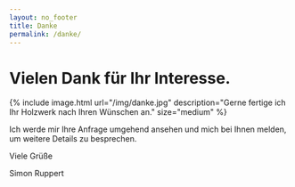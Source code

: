 ```yaml
---
layout: no_footer
title: Danke
permalink: /danke/
---
```


# Vielen Dank für Ihr Interesse.

{% include image.html url="/img/danke.jpg" description="Gerne fertige ich Ihr Holzwerk nach Ihren Wünschen an." size="medium" %}

Ich werde mir Ihre Anfrage umgehend ansehen und mich bei Ihnen melden, um weitere Details zu besprechen.

Viele Grüße

Simon Ruppert